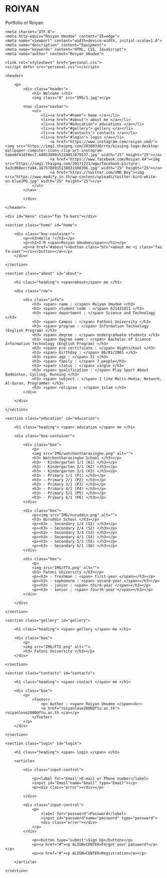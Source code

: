 # ROIYAN
Portfolio of Roiyan

<!DOCTYPE html>
<html>
<head>

    <meta charset="UTF-8">
    <meta http-equiv="Roiyan Umudee" content="IE=edge">
    <meta name="viewport" content="width=device-width, initial-scale=1.0">
    <meta name="description" content="Equipment">
    <meta name="keywords" content="HTML, CSS, JavaScript">
    <meta name="author" content="Roiyan Umudee">

    <link rel="stylesheet" href="personal.css">
    <script defer src="personal.css"></script>

</head>

<body>

    <header>

        <p>
            <div class="header">
                <h1> Welcome </h1>
                <img class="A" src="IMG/1.jpg"></p>

            <nav class="navbar">
                <ul>
                    <li><a href="#home"> home </a></li>
                    <li><a href="#about"> about me </a></li>
                    <li><a href="#education"> educations </a></li>
                    <li><a href="#gellery"> gellery </a></li>
                    <li><a href="#contacts"> contacts </a></li>
                    <li><a href="#login"> login </a></li>
                        <a href="https://www.instagram.com/roiyan.umd/"><img src="https://img1.thaipng.com/20180330/rte/kisspng-logo-desktop-wallpaper-computer-icons-clip-art-instagram-5abe0f43df0ec7.6005389915224051879137.jpg" width="25" height="25"></a>
                        <a href="https://www.facebook.com/Roiyan.44"><img src="https://img1.thaipng.com/20171221/wgw/facebook-picture-5a3c060eccfa84.1675788915138831508396.jpg" width="25" height="25"></a>
                        <a href="https://twitter.com/UMD_Boy"><img src="https://www.modify.in.th/wp-content/uploads/twitter-bird-white-on-blueJPG.jpg" width="25" height="25"></a>
                </ul>
            </nav>

            </div>
            
    </header>

    <div id="menu" class="fas fa-bars"></div>

    <section class="home" id="home">

        <div class="box-container">
            <p><h3>Hello !</h3></p>
            <p><h1>I'M <span>Roiyan Umudee</span></h1></p>
            <p><a href="#about"><button class="btn">about me <i class="fas fa-user"></i></button></a></p>
        </div>
    
    </section>

    <section class="about" id="about">

        <h1 class="heading"> <span>about</span> me </h1>
        
        <div class="row">
        
            <div class="info">
                <h3> <span> name : </span> Roiyan Umudee </h3>
                <h3> <span> student code : </span> 621431011 </h3>
                <h3> <span> department : </span> Science and Technology </h3>
                <h3> <span> Campus : </span> Fathoni University </h3>
                <h3> <span> program : </span> Information Technology (English Program) </h3>
                <h3> <span> degree : </span> Undergraduate students </h3>
                <h3> <span> degree name : </span> Bachelor of Science Information Technology (English Program) </h3>
                <h3> <span> pre certificate : </span> Hightschool </h3>
                <h3> <span> birthday : </span> 06/01/2001 </h3>
                <h3> <span> age : </span> 21 </h3>
                <h3> <span> family : </span> 7 people</h3>
                <h3> <span> status : </span> single </h3>
                <h3> <span> qualification : </span> Play Sport About Badminton, Cycling, Running </h3>
                <h3> <span> subject : </span> I like Multi-Media, Network, Al-Quran, Programmer </h3>
                <h3> <span> religion : </span> Islam </h3>
            </div>

        </div>
        
    </section>

    <section class="education" id="education">

        <h1 class="heading"> <span> education </span> me </h1>
        
        <div class="box-container">
        
            <div class="box">
                <p>
                <img src="IMG/watchontharasinghe.png" alt="">
                <h3> Watchontharasinghe School </h3></p>
                <h3> - Kindergarten 1/1 (K1) </h3></p>
                <h3> - Kindergarten 2/1 (K2) </h3></p>
                <h3> - Kindergarten 3/1 (K3) </h3></p>
                <h3> - Primary 1/1 (P1) </h3></p>
                <h3> - Primary 2/1 (P2) </h3></p>
                <h3> - Primary 3/1 (P3) </h3></p>
                <h3> - Primary 4/1 (P4) </h3></p>
                <h3> - Primary 5/1 (P5) </h3></p>
                <h3> - Primary 6/1 (P6) </h3></p>
            </div>
        
            <div class="box">
                <p><img src="IMG/nuruddin.png" alt="">
                <h3> Nuruddin School </h3></p>
                <p><h3> - Secondary 1/4 (S1) </h3></p>
                <p><h3> - Secondary 2/4 (S2) </h3></p>
                <p><h3> - Secondary 3/4 (S3) </h3></p>
                <p><h3> - Secondary 4/1 (S4) </h3></p>
                <p><h3> - Secondary 5/1 (S5) </h3></p>
                <p><h3> - Secondary 6/1 (S6) </h3></p>
            </div>
        
            <div class="box">
                <p>
                <img src="IMG/FTU.png" alt="">
                <h3> Fatoni University </h3></p>
                <p><h3> - freshman : <span> first-year </span></h3></p>
                <p><h3> - sophomore : <span> second-year </span></h3></p>
                <p><h3> - junior : <span> third-year </span></h3></p>
                <p><h3> - senior : <span> fourth-year </span></h3></p>
            </div>

        </div>

    </section>

    <section class="gellery" id="gellery">
 
        <h1 class="heading"> <span> gellery </span> me </h1>

        <div class="box">
            <p>
            <img src="IMG/FTU.png" alt="">
            <h3> Fatoni University </h3></p>
        </div>
    
    </section>

    <section class="contacts" id="contacts">

        <h1 class="heading"> <span> contact </span> me </h1>

        <div class="box">
            <p>
                <footer>
                    <p> Author : <span> Roiyan Umudee </span><br>
                    <a href="roiyanlove2000@ftu.ac.th"> roiyanlove2000@ftu.ac.th </a></p>
                </footer>
            </p>
        </div>
    
    </section>

    <section class="login" id="login">

        <h1 class="heading"> <span> login </span> </h1>

        <article>

            <div class="input-control">

                <p><label for="Email">E-mail or Phone number</label>
                <input id="Email"name="Email" type="Email"></p>
                <p><div class="error"></div></p>

            </div>

            <div class="input-control">
                <p>
                    <label for="password">Password</label>
                    <input id="password"name="password" type="password">
                    <div class="error"></div>
                </p>
            </div>

                <p><button type="submit">Sign Up</button></p>
                <p><a href="#"><p ALIGN=CENTER>Forgot your password?</a></p>
                <p><a href="#"><p ALIGN=CENTER>Registration</a></p>

        </article>
    
    </section>

</body>

</html>
